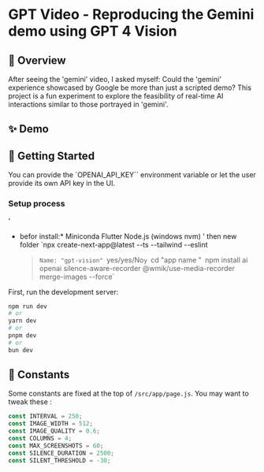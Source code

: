 # GPT Video - Reproducing the Gemini demo using GPT 4 Vision

## 🌌 Overview

After seeing the 'gemini' video, I asked myself: Could the 'gemini' experience showcased by Google be more than just a scripted demo?
This project is a fun experiment to explore the feasibility of real-time AI interactions similar to those portrayed in 'gemini'.

## ✨ Demo


## 🚀 Getting Started

You can provide the `OPENAI_API_KEY`` environment variable or let the user provide its own API key in the UI.
### Setup process
'
* befor install:* 
    Miniconda
    Flutter
    Node.js (windows nvm)
'
then new folder 
`npx create-next-app@latest --ts --tailwind --eslint
    >`Name: "gpt-vision"
    >`yes/yes/No`y
    >`cd "app name  "`
    >`npm install ai openai silence-aware-recorder @wmik/use-media-recorder merge-images --force`

First, run the development server:

```bash
npm run dev
# or
yarn dev
# or
pnpm dev
# or
bun dev
```

## 🔧 Constants

Some constants are fixed at the top of `/src/app/page.js`. You may want to tweak these :

```js
const INTERVAL = 250;
const IMAGE_WIDTH = 512;
const IMAGE_QUALITY = 0.6;
const COLUMNS = 4;
const MAX_SCREENSHOTS = 60;
const SILENCE_DURATION = 2500;
const SILENT_THRESHOLD = -30;
```
